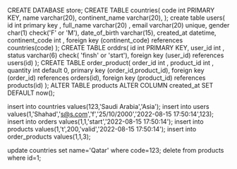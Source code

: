 
CREATE DATABASE store;
CREATE TABLE countries(
code int PRIMARY KEY,
name varchar(20),
  continent_name varchar(20),
);
create table users(
  id int primary key ,
  full_name varchar(20) ,
  email varchar(20) unique,
  gender char(1) check('F' or 'M'),
  date_of_birth varchar(15),
  created_at datetime,
  continent_code int ,
  foreign key (continent_code) references countries(code)
);
CREATE TABLE orddrs(
id int PRIMARY KEY,
 user_id int ,
  status varchar(6) check( 'finsh' or 'start'),
  foreign key (user_id) references users(id)
);
CREATE TABLE order_product(
order_id int  ,
  product_id int ,
  quantity int default 0,
  primary key (order_id,product_id),
  foreign key (order_id) references orders(id),
  foreign key (product_id) references products(id)
);
ALTER TABLE products ALTER COLUMN created_at SET DEFAULT now();




insert into countries values(123,'Saudi Arabia','Asia');
insert into users values(1,'Shahad','s@s.com','f','25/10/2000','2022-08-15 17:50:14',123);
insert into orders values(1,1,'start','2022-08-15 17:50:14');
insert into products values(1,'t',200,'valid','2022-08-15 17:50:14');
insert into order_products values(1,1,3);

update countries set name='Qatar' where code=123;
delete from products where id=1;


